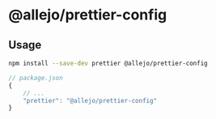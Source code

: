 # @allejo/prettier-config

## Usage

```bash
npm install --save-dev prettier @allejo/prettier-config
```

```js
// package.json
{
    // ...
    "prettier": "@allejo/prettier-config"
}
```

